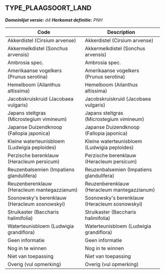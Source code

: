 ## TYPE_PLAAGSOORT_LAND

*__Domeinlijst versie:__ d4*
*__Herkomst definitie:__ PNH*

|__Code__ |__Description__	|
|	---	|	---	|
| Akkerdistel (Cirsium arvense) | Akkerdistel (Cirsium arvense) |
| Akkermelkdistel (Sonchus arvensis) | Akkermelkdistel (Sonchus arvensis) |
| Ambrosia spec. | Ambrosia spec. |
| Amerikaanse vogelkers (Prunus serotina) | Amerikaanse vogelkers (Prunus serotina) |
| Hemelboom (Ailanthus altissima) | Hemelboom (Ailanthus altissima) |
| Jacobskruiskruid (Jacobaea vulgaris) | Jacobskruiskruid (Jacobaea vulgaris) |
| Japans steltgras (Microstegium vimineum) | Japans steltgras (Microstegium vimineum) |
| Japanse Duizendknoop (Fallopia japonica) | Japanse Duizendknoop (Fallopia japonica) |
| Kleine waterteunisbloem (Ludwigia peploides) | Kleine waterteunisbloem (Ludwigia peploides) |
| Perzische berenklauw (Heracleum persicum) | Perzische berenklauw (Heracleum persicum) |
| Reuzenbalsemien (Impatiens glandulifera) | Reuzenbalsemien (Impatiens glandulifera) |
| Reuzenberenklauw (Heracleum mantegazzianum) | Reuzenberenklauw (Heracleum mantegazzianum) |
| Sosnowsky's berenklauw (Heracleum sosnowskyi) | Sosnowsky's berenklauw (Heracleum sosnowskyi) |
| Struikaster (Baccharis halimifolia) | Struikaster (Baccharis halimifolia) |
| Waterteunisbloem (Ludwigia grandiflora) | Waterteunisbloem (Ludwigia grandiflora) |
| Geen informatie | Geen informatie |
| Nog in te winnen | Nog in te winnen |
| Niet van toepassing | Niet van toepassing |
| Overig (vul opmerking) | Overig (vul opmerking) |
